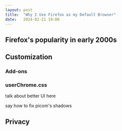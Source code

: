 ```yaml
---
layout: post
title:  "Why I Use Firefox as my Default Browser"
date:   2024-02-21 19:00
---
```


## Firefox's popularity in early 2000s

## Customization

### Add-ons

### userChrome.css

talk about better UI here

say how to fix picom's shadows

## Privacy
